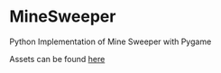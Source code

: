# MineSweeper
Python Implementation of Mine Sweeper with Pygame

Assets can be found [here](https://opengameart.org/content/minesweeper-tile-set)
